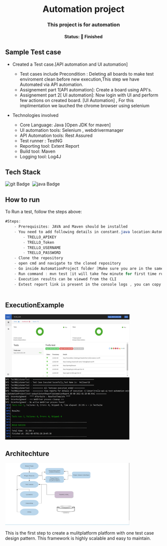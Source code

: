 <h1 align="center">
	Automation project
</h1>

<h3 align="center">
	This project is for automation
</h3>

<h4 align="center">
	Status: 🚀 Finished
</h4>

## Sample Test case
 - Created a Test case.[API automation and UI automation]
   - Test cases include Precondition : Deleting all boards to make test enviroment clean before new execution,This step we have   Automated via API automation.
   - Assignement part 1[API automation]: Create a board using API's.
   - Assignement part 2[ UI automation]: Now login with UI and perform few actions on created board. [UI Automation] , For this implimentation we lauched the    chrome browser using selenium

- Technologies involved
    - Core Language: Java [Open JDK for maven]
    - UI automation tools: Selenium , webdrivermanager
    - API Automation tools: Rest Assured
    - Test runner : TestNG
    - Reporting tool: Extent Report
    - Build tool: Maven 
    - Logging tool: Log4J

## Tech Stack
<img src="https://img.shields.io/badge/Git-05122A?style=flat&logo=git" alt="git Badge" height="25">&nbsp;
<img src="https://img.shields.io/badge/Java-05122A?style=flat&logo=java" alt="java Badge" height="25">&nbsp;

## How to run
To Run a test, follow the steps above:
```JAVA
#Steps:
    - Prerequisites: JAVA and Maven should be installed
    - You need to add following details in constant.java location:AutomationProject\src\test\java\utils
        - TRELLO_APIKEY
        - TRELLO_Token
        - TRELLO_USERNAME
        - TRELLO_PASSWORD
    - Clone the repository
    - open cmd and navigate to the cloned repository
    - Go inside AutomationProject folder [Make sure you are in the same directory where we have Pom.xml]
    - Run command : mvn test [it will take few minute for first time run]
    - Execution results can be viewed from the CLI
    - Extest report link is present in the console logs , you can copy paste and open it in browser
    

```
## ExecutionExample
<img src="/images/ReportExample.png" alt="extent report image" height="200" width="400">&nbsp;
<img src="/images/executionData.png" alt="execution image" height="200" width="400">&nbsp;


## Architechture
<img src="/images/Architecture.png" alt="execution image" height="200" width="400">&nbsp;

This is the first step to create a mulitplatform platform with one test case design pattern.
This framework is highly scalable and easy to maintain.
